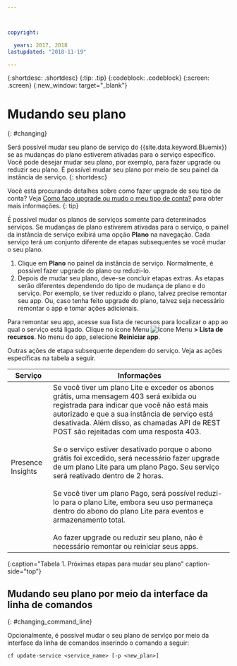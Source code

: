 ```yaml
---



copyright:

  years: 2017, 2018
lastupdated: "2018-11-19"

---
```


{:shortdesc: .shortdesc}
{:tip: .tip}
{:codeblock: .codeblock}
{:screen: .screen}
{:new_window: target="_blank"}


# Mudando seu plano
{: #changing}

Será possível mudar seu plano de serviço do {{site.data.keyword.Bluemix}} se as mudanças do plano estiverem ativadas para o serviço específico. Você pode desejar mudar seu plano, por exemplo, para fazer upgrade ou reduzir seu plano. É possível mudar seu plano por meio de seu painel da instância de serviço.
{: shortdesc}

Você está procurando detalhes sobre como fazer upgrade de seu tipo de conta? Veja [Como faço upgrade ou mudo o meu tipo de conta?](/docs/account/account_faq.html#changeacct) para obter mais informações. 
{: tip}

É possível mudar os planos de serviços somente para determinados serviços. Se mudanças de plano estiverem ativadas para o serviço, o painel da instância de serviço exibirá uma opção **Plano** na navegação. Cada serviço terá um conjunto diferente de etapas subsequentes se você mudar o seu plano.

1. Clique em **Plano** no painel da instância de serviço. Normalmente, é possível fazer upgrade do plano ou reduzi-lo.
2. Depois de mudar seu plano, deve-se concluir etapas extras. As etapas serão diferentes dependendo do tipo de mudança de plano e do serviço. Por exemplo, se
tiver reduzido o plano, talvez precise remontar seu app. Ou, caso tenha feito upgrade do
plano, talvez seja necessário remontar o app e tomar ações adicionais.

Para remontar seu app, acesse sua lista de recursos para localizar o app ao qual o serviço está ligado. Clique no ícone Menu ![Ícone Menu](../icons/icon_hamburger.svg) **> Lista de recursos**. No menu do app, selecione **Reiniciar app**.

Outras ações de etapa subsequente dependem do serviço. Veja as ações específicas na tabela a seguir.

|Serviço |	Informações|
|--------|-------------|
|Presence Insights 	|Se você tiver um plano Lite e exceder os abonos grátis, uma mensagem 403 será exibida ou registrada para indicar que você não está mais autorizado e que a sua instância de serviço está desativada. Além disso, as chamadas API de REST POST são rejeitadas com uma resposta 403.<br/><br/>Se o serviço estiver desativado porque o abono grátis foi excedido, será necessário fazer upgrade de um plano Lite para um plano Pago. Seu serviço será reativado dentro de 2 horas.<br/><br/>Se você tiver um plano Pago, será possível reduzi-lo para o plano Lite, embora seu uso permaneça dentro do abono do plano Lite para eventos e armazenamento total.<br/><br/>Ao fazer upgrade ou reduzir seu plano, não é necessário remontar ou reiniciar seus apps.|
{:caption="Tabela 1. Próximas etapas para mudar seu plano" caption-side="top"}


## Mudando seu plano por meio da interface da linha de comandos
{: #changing_command_line}

Opcionalmente, é possível mudar o seu plano de serviço por meio da interface da linha de comandos inserindo o comando a seguir:

```
cf update-service <service_name> [-p <new_plan>]
```
